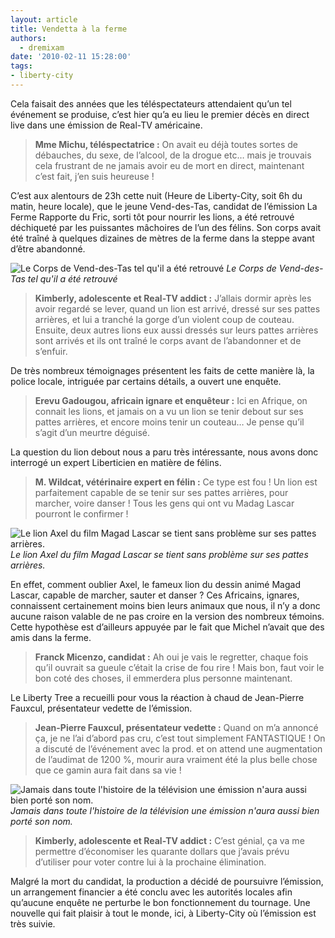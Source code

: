 ```yaml
---
layout: article
title: Vendetta à la ferme
authors:
  - dremixam
date: '2010-02-11 15:28:00'
tags:
- liberty-city
---
```


Cela faisait des années que les téléspectateurs attendaient qu’un tel événement se produise, c’est hier qu’a eu lieu le premier décès en direct live dans une émission de Real-TV américaine.

> **Mme Michu, téléspectatrice :** On avait eu déjà toutes sortes de débauches, du sexe, de l’alcool, de la drogue etc… mais je trouvais cela frustrant de ne jamais avoir eu de mort en direct, maintenant c’est fait, j’en suis heureuse !

C’est aux alentours de 23h cette nuit (Heure de Liberty-City, soit 6h du matin, heure locale), que le jeune Vend-des-Tas, candidat de l’émission La Ferme Rapporte du Fric, sorti tôt pour nourrir les lions, a été retrouvé déchiqueté par les puissantes mâchoires de l’un des félins. Son corps avait été traîné à quelques dizaines de mètres de la ferme dans la steppe avant d’être abandonné.

![Le Corps de Vend-des-Tas tel qu'il a été retrouvé](/content/images/2007/06/Vend-Des-Tas.jpg)
_Le Corps de Vend-des-Tas tel qu'il a été retrouvé_

> **Kimberly, adolescente et Real-TV addict :** J’allais dormir après les avoir regardé se lever, quand un lion est arrivé, dressé sur ses pattes arrières, et lui a tranché la gorge d’un violent coup de couteau. Ensuite, deux autres lions eux aussi dressés sur leurs pattes arrières sont arrivés et ils ont traîné le corps avant de l’abandonner et de s’enfuir.

De très nombreux témoignages présentent les faits de cette manière là, la police locale, intriguée par certains détails, a ouvert une enquête.

> **Erevu Gadougou, africain ignare et enquêteur :** Ici en Afrique, on connait les lions, et jamais on a vu un lion se tenir debout sur ses pattes arrières, et encore moins tenir un couteau… Je pense qu’il s’agit d’un meurtre déguisé.

La question du lion debout nous a paru très intéressante, nous avons donc interrogé un expert Liberticien en matière de félins.

> **M. Wildcat, vétérinaire expert en félin :** Ce type est fou ! Un lion est parfaitement capable de se tenir sur ses pattes arrières, pour marcher, voire danser ! Tous les gens qui ont vu Madag Lascar pourront le confirmer !

![Le lion Axel du film Magad Lascar se tient sans problème sur ses pattes arrières.](/content/images/2007/06/madagascar-dreamworks-alex1g.png)
_Le lion Axel du film Magad Lascar se tient sans problème sur ses pattes arrières._

En effet, comment oublier Axel, le fameux lion du dessin animé Magad Lascar, capable de marcher, sauter et danser ? Ces Africains, ignares, connaissent certainement moins bien leurs animaux que nous, il n’y a donc aucune raison valable de ne pas croire en la version des nombreux témoins. Cette hypothèse est d’ailleurs appuyée par le fait que Michel n’avait que des amis dans la ferme.

> **Franck Micenzo, candidat :** Ah oui je vais le regretter, chaque fois qu’il ouvrait sa gueule c’était la crise de fou rire ! Mais bon, faut voir le bon coté des choses, il emmerdera plus personne maintenant.

Le Liberty Tree a recueilli pour vous la réaction à chaud de Jean-Pierre Fauxcul, présentateur vedette de l’émission.

> **Jean-Pierre Fauxcul, présentateur vedette :** Quand on m’a annoncé ça, je ne l’ai d’abord pas cru, c’est tout simplement FANTASTIQUE ! On a discuté de l’événement avec la prod. et on attend une augmentation de l’audimat de 1200 %, mourir aura vraiment été la plus belle chose que ce gamin aura fait dans sa vie !

![Jamais dans toute l'histoire de la télévision une émission n'aura aussi bien porté son nom.](/content/images/2007/06/La-Ferme-Rapporte-du-Fric1.png)
_Jamais dans toute l'histoire de la télévision une émission n'aura aussi bien porté son nom._

> **Kimberly, adolescente et Real-TV addict :** C’est génial, ça va me permettre d’économiser les quarante dollars que j’avais prévu d’utiliser pour voter contre lui à la prochaine élimination.

Malgré la mort du candidat, la production a décidé de poursuivre l’émission, un arrangement financier a été conclu avec les autorités locales afin qu’aucune enquête ne perturbe le bon fonctionnement du tournage. Une nouvelle qui fait plaisir à tout le monde, ici, à Liberty-City où l’émission est très suivie.